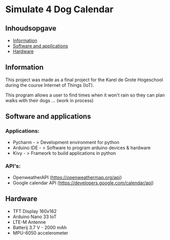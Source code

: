 # Simulate 4 Dog Calendar

## Inhoudsopgave
* [Information](#information)
* [Software and applications](#software-and-applications)
* [Hardware](#hardware)

## Information
This project was made as a final project for the Karel de Grote Hogeschool during the course Internet of Things (IoT).

This program allows a user to find times when it won't rain so they can plan walks with their dogs ... (work in process)

## Software and applications
### Applications:
* Pycharm  - > Development environment for python
* Arduino IDE - > Software to program arduino devices & hardware
* Kivy - > Frameork to build applications in python

### API's:
* OpenweatherAPI (https://openweathermap.org/api)
* Google calendar API (https://developers.google.com/calendar/api)

## Hardware
* TFT Display 160x162
* Arduino Nano 33 IoT
* LTE-M Antenne
* Batterij 3.7 V - 2000 mAh
* MPU-6050 accelerometer 
